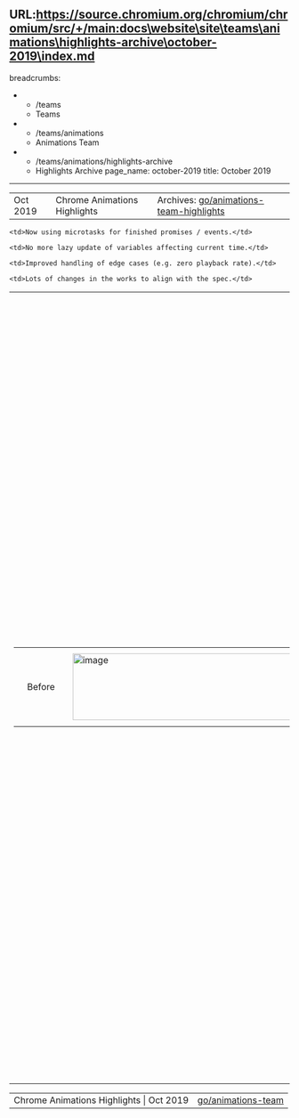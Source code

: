 URL:https://source.chromium.org/chromium/chromium/src/+/main:docs\website\site\teams\animations\highlights-archive\october-2019\index.md
---
breadcrumbs:
- - /teams
  - Teams
- - /teams/animations
  - Animations Team
- - /teams/animations/highlights-archive
  - Highlights Archive
page_name: october-2019
title: October 2019
---

<table>
<tr>

<td>Oct 2019</td>

<td>Chrome Animations Highlights</td>

<td>Archives: <a href="http://go/animations-team-highlights">go/animations-team-highlights</a></td>

</tr>
</table>

<table>
<tr>

<td><table></td>
<td><tr></td>

<td><td>Before</td></td>

<td><td><img alt="image" src="https://lh4.googleusercontent.com/t8_ODuCgZ_gNvLhDkOp43QFiXky2FxOciZsXyORhVlUvvrv1fpoM33qc_89HOeHGuKx0-7rNd2zcHT8nM5AqUuL9bOenugdtekgjic5HeY4zcCGHWzjwkuATrUQHn83MWrvhYMr6" height=120 width=582></td></td>

<td><td>October Update</td></td>

<td><td><img alt="image" src="https://lh4.googleusercontent.com/yfD26OsVLnxH-_ToJy499nhllsQK1mdpYjQLFSugK2i3WxdL6c4X6hzZtstBE4L4hax21uM0wULmw39zdiWRjQ3dB9WNnwjs6S5Isxz1ye4Ap56Z9ft2SV1AvAVtLai5c58bm2Nn" height=108 width=582></td></td>

<td><td>Goal</td></td>

<td><td><img alt="image" src="https://lh6.googleusercontent.com/Vbaqe3mFSBV7_VEY0g0v0WI7Ah2xafMSGGsK3CvOr3G9vYpk500fPNpqBRLq-E2K8C1RTB2Oaf6mG-a0_gFseXL3c9U-Z5uqSPIegh4Rmj96RqKVyjABnQ9tqU1YFeO7dMyo6nzl" height=123 width=582></td></td>

<td><td><img alt="image" src="https://lh3.googleusercontent.com/BpYL2k0L7gpATooCPKgGPelqLnVlj6LEsY1lGXz0tgvjmN1n3zFuUTWdy-Z45B4-3UDUhoT-bF8gWysNjlSDnGkjxZXgW5s98KQFM_NDth-_lPzxCY7VVZhCG9PHtSNg6FYaD11l" height=20 width=208></td></td>

<td></tr></td>
<td></table></td>

<td> Figure. Refactoring Blink animation logic to align with specification model.</td>

<td>Web Animations Microtasking</td>

<td>Kevin (kevers@) has made lots of progress in landing a major refactor of Blink animation logic to match the web-animation processing model. Main changes include:</td>

    <td>Now using microtasks for finished promises / events.</td>

    <td>No more lazy update of variables affecting current time.</td>

    <td>Improved handling of edge cases (e.g. zero playback rate).</td>

    <td>Lots of changes in the works to align with the spec.</td>

<td>Stephen (smcgruer@) <a href="https://bugs.chromium.org/p/chromium/issues/detail?id=788440">implemented</a> accumulate composite for <a href="https://chromium-review.googlesource.com/c/chromium/src/+/1829355">transform</a> and <a href="https://chromium.googlesource.com/chromium/src.git/+/cc208c1adc376fa59aaa07897ed0555cebece58e">filter</a> properties bringing us one step closer to feature parity with Gecko.</td>

<td><table></td>
<td><tr></td>

<td><td><img alt="image" src="https://lh4.googleusercontent.com/IzZLxwrwIoPRBF9ygS4puJajKlGLO9P7BX0Y5TSvcQw-DKVye-NF3V28hLL1Fob9EBldzn3ierpk5elJYbFe5rjgmjwjBu96bvvdFmrViEpjaok-QoehyxOehllq5OIvEtHbGyOj" height=141 width=282></td></td>

<td><td>Frame Throughput Metric</td></td>

<td><td>The initial version of the <a href="https://uma.googleplex.com/p/chrome/histograms?sid=85974f925706cadddcae47f545d649f7">Frame Throughput</a> metric has landed. We have already made a few rounds of bug fixing and corrections.</td></td>

<td><td>Gene (girard@) and Xida (xidachen@) have been <a href="https://docs.google.com/spreadsheets/d/1-KJDVN60XQNrMtMRTv_9GldGMEwMkCpdlBfWyqgdtOQ/edit#gid=0">evaluating</a> the metric to guide such refinements. </td></td>

<td><td><img alt="image" src="https://lh3.googleusercontent.com/2xiBdb-GDi7wBgSupyAy5TbFazbC4jt9a9Sm-Uviorw2PczfEA-gdObOhsM82bt_5biaQ__py9lhwpa3yCqnegvFAkIWiv4R301k7CzcWrpJ2WLm1PvFVS1liH3ogRLIXWdYLRqp" height=140 width=291>Group Effect Polyfilled</td></td>

<td><td><a href="https://yi-gu.github.io/group_effect/">Group Effect</a> proposal has now a new functional<a href="https://yi-gu.github.io/group_effect/polyfill/"> polyfill</a> thanks to Yi (yigu@). He has been using this polyfill to experiments with richer API for stagger effects (e.g., 2d staggering and delay easing) and creating cool demos.</td></td>

<td></tr></td>
<td><tr></td>

<td><td>Scroll Timeline & Animation Worklet</td></td>

<td><td>We (Majid, Yi from Chrome with Olga, Jordan from Edge team) have completed the <a href="https://docs.google.com/document/d/1laATsw0V4bibsADvps5vV2oVEyZgjXzs_LLxo7pzn00/edit?usp=sharing">design document</a> for the Scroll Timeline. We also worked on preparing a <a href="https://docs.google.com/presentation/d/12UNGCTJybiL5gEMAGY2f-05WxXARvNz4k-RS02qgNuU/edit">presentation</a> on it for BlinkOn to share its current status.</td></td>

<td><td>Majid continued on improving Animation Worklet specifications (<a href="https://github.com/w3c/css-houdini-drafts/commit/ed84d19b90c459cf405bfb0fc98e6bbfe9ee5ea8">1</a>, <a href="https://github.com/w3c/css-houdini-drafts/commit/69d3ab9f72b76b5517227d8dd859efbea057f510">2</a>, <a href="https://github.com/w3c/css-houdini-drafts/commit/8448e9812d93c959b26f73197d91c7295f6bbad7">3</a>).</td></td>

<td><td>Investing in Code Health</td></td>

<td><td>George (gtsteel@) made progress toward removing the <a href="https://docs.google.com/document/d/1khxyBn8PIhDWZUen3GIH0sW-qTeyKB8qHO-bJZdAGOs/edit#heading=h.z1k0oapk1qmm">CSSPseudo element</a> which is also important for launching web-animations.</td></td>

<td><td>Yi (yigu@) fixed an issue so we <a href="https://chromium-review.googlesource.com/c/chromium/src/+/1825720">no longer</a> auto-composite scroll-linked animations.</td></td>

<td><td>Majid (majidvp@) worked on <a href="https://docs.google.com/document/d/1isnrFwAqTjBYi5YnHI_GbQ33Q79Kq6nwae-9HJoBUyc/edit">figuring out</a> why scroll animations takeover logic got broken without us finding out and proposed a fix.</td></td>

<td></tr></td>
<td><tr></td>

<td><td>Snap, Harder Better Faster Stronger</td></td>

<td><td>Kaan (alsan@) has been making many improvements (<a href="https://chromium-review.googlesource.com/c/chromium/src/+/1865048">1</a>, <a href="https://chromium-review.googlesource.com/c/chromium/src/+/1865048">2</a>, <a href="https://chromium-review.googlesource.com/c/chromium/src/+/1865048">3</a>, <a href="https://chromium-review.googlesource.com/c/chromium/src/+/1902008">4</a>) to our scroll snap code resulting in fixes of long-standing bugs and enables landing additional features. He also implemented <a href="https://chromium-review.googlesource.com/c/chromium/src/+/1845673">tracking snapped elements</a> which is the first part of snap-after-layout.</td></td>

<td><td>Majid has reached out to our contact at Safari to help improve Scroll Snap interop. He worked to improve our wpt tests: upstreaming input driven scroll snap tests to wpt (<a href="https://chromium-review.googlesource.com/c/chromium/src/+/1893142">keyboard</a>, <a href="https://chromium-review.googlesource.com/c/chromium/src/+/1922950">touch</a>), <a href="https://bugs.chromium.org/p/chromium/issues/detail?id=1003055">fixing</a> an issue to have 8 tests pass on Chrome.</td></td>

<td><td>OT Paint Worklets Launch-ish </td></td>

<td><td>This cycle Paint Worklet was launched briefly but had to be reverted due to <a href="https://bugs.chromium.org/p/chromium/issues/detail?id=1020238">unforeseen interactions</a> with OOP-R. In preparation for this launch Xida added necessary <a href="https://chromium-review.googlesource.com/c/chromium/src/+/1827246">metrics</a> and improved stability (<a href="https://chromium-review.googlesource.com/c/chromium/src/+/1838674">\[1\]</a> <a href="https://chromium-review.googlesource.com/c/chromium/src/+/1789828">\[2\]</a>). We are now working to fix the newly discovered issue, improve test coverage, and relaunch.</td></td>

<td></tr></td>
<td></table></td>

</tr>
</table>

<table>
<tr>

<td>Chrome Animations Highlights | Oct 2019</td>

<td><a href="http://go/animations-team">go/animations-team</a></td>

</tr>
</table>

<table>
<tr>
</tr>
</table>
